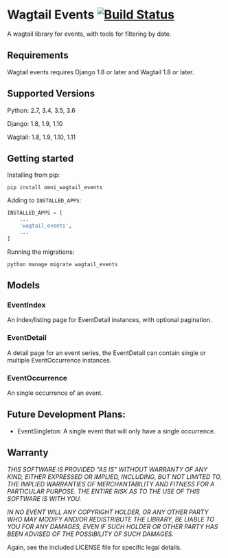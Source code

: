 # Wagtail Events [![Build Status](https://travis-ci.com/omni-digital/omni-wagtail-events.svg?token=9QKsFUYHUxekS7Q4cLHs&branch=master)](https://travis-ci.com/omni-digital/omni-wagtail-events)

A wagtail library for events, with tools for filtering by date.

## Requirements

Wagtail events requires Django 1.8 or later and Wagtail 1.8 or later.

## Supported Versions

Python: 2.7, 3.4, 3.5, 3.6

Django: 1.8, 1.9, 1.10

Wagtail: 1.8, 1.9, 1.10, 1.11

## Getting started

Installing from pip:

```
pip install omni_wagtail_events
```

Adding to `INSTALLED_APPS`:

```python
INSTALLED_APPS = [
    ...
    'wagtail_events',
    ...
]
```

Running the migrations:

```
python manage migrate wagtail_events
```

## Models

### EventIndex

An index/listing page for EventDetail instances, with optional pagination.

### EventDetail

A detail page for an event series, the EventDetail can contain single or multiple EventOccurrence instances.

### EventOccurrence

An single occurrence of an event.

## Future Development Plans:

- EventSingleton: A single event that will only have a single occurrence.

## Warranty

*THIS SOFTWARE IS PROVIDED "AS IS" WITHOUT WARRANTY OF ANY KIND, EITHER EXPRESSED OR IMPLIED, INCLUDING, BUT NOT LIMITED TO, THE IMPLIED WARRANTIES OF MERCHANTABILITY AND FITNESS FOR A PARTICULAR PURPOSE. THE ENTIRE RISK AS TO THE USE OF THIS SOFTWARE IS WITH YOU.*

*IN NO EVENT WILL ANY COPYRIGHT HOLDER, OR ANY OTHER PARTY WHO MAY MODIFY AND/OR REDISTRIBUTE THE LIBRARY, BE LIABLE TO YOU FOR ANY DAMAGES, EVEN IF SUCH HOLDER OR OTHER PARTY HAS BEEN ADVISED OF THE POSSIBILITY OF SUCH DAMAGES.*


Again, see the included LICENSE file for specific legal details.
